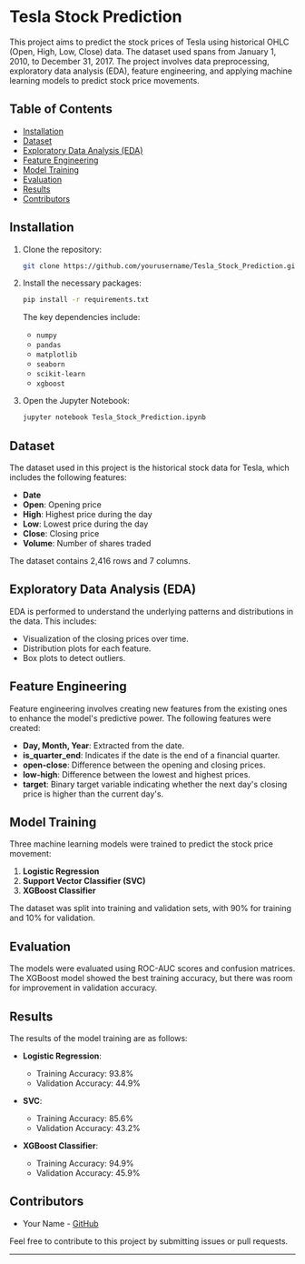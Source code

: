 # Tesla Stock Prediction

This project aims to predict the stock prices of Tesla using historical OHLC (Open, High, Low, Close) data. The dataset used spans from January 1, 2010, to December 31, 2017. The project involves data preprocessing, exploratory data analysis (EDA), feature engineering, and applying machine learning models to predict stock price movements.

## Table of Contents
- [Installation](#installation)
- [Dataset](#dataset)
- [Exploratory Data Analysis (EDA)](#exploratory-data-analysis-eda)
- [Feature Engineering](#feature-engineering)
- [Model Training](#model-training)
- [Evaluation](#evaluation)
- [Results](#results)
- [Contributors](#contributors)

## Installation

1. Clone the repository:
   ```bash
   git clone https://github.com/yourusername/Tesla_Stock_Prediction.git
   ```
2. Install the necessary packages:
   ```bash
   pip install -r requirements.txt
   ```
   The key dependencies include:
   - `numpy`
   - `pandas`
   - `matplotlib`
   - `seaborn`
   - `scikit-learn`
   - `xgboost`

3. Open the Jupyter Notebook:
   ```bash
   jupyter notebook Tesla_Stock_Prediction.ipynb
   ```

## Dataset

The dataset used in this project is the historical stock data for Tesla, which includes the following features:
- **Date**
- **Open**: Opening price
- **High**: Highest price during the day
- **Low**: Lowest price during the day
- **Close**: Closing price
- **Volume**: Number of shares traded

The dataset contains 2,416 rows and 7 columns.

## Exploratory Data Analysis (EDA)

EDA is performed to understand the underlying patterns and distributions in the data. This includes:
- Visualization of the closing prices over time.
- Distribution plots for each feature.
- Box plots to detect outliers.

## Feature Engineering

Feature engineering involves creating new features from the existing ones to enhance the model's predictive power. The following features were created:
- **Day, Month, Year**: Extracted from the date.
- **is_quarter_end**: Indicates if the date is the end of a financial quarter.
- **open-close**: Difference between the opening and closing prices.
- **low-high**: Difference between the lowest and highest prices.
- **target**: Binary target variable indicating whether the next day's closing price is higher than the current day's.

## Model Training

Three machine learning models were trained to predict the stock price movement:
1. **Logistic Regression**
2. **Support Vector Classifier (SVC)**
3. **XGBoost Classifier**

The dataset was split into training and validation sets, with 90% for training and 10% for validation.

## Evaluation

The models were evaluated using ROC-AUC scores and confusion matrices. The XGBoost model showed the best training accuracy, but there was room for improvement in validation accuracy.

## Results

The results of the model training are as follows:
- **Logistic Regression**: 
  - Training Accuracy: 93.8%
  - Validation Accuracy: 44.9%
  
- **SVC**:
  - Training Accuracy: 85.6%
  - Validation Accuracy: 43.2%
  
- **XGBoost Classifier**:
  - Training Accuracy: 94.9%
  - Validation Accuracy: 45.9%

## Contributors

- Your Name - [GitHub](https://github.com/yourusername)
  
Feel free to contribute to this project by submitting issues or pull requests.

---
